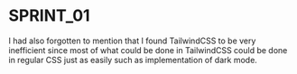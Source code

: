 # SPRINT_01
I had also forgotten to mention that I found TailwindCSS to be very inefficient since most of what could be done in TailwindCSS could be done in regular CSS just as easily such as implementation of dark mode.

